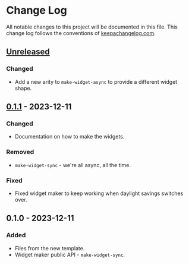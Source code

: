 # Change Log
All notable changes to this project will be documented in this file. This change log follows the conventions of [keepachangelog.com](http://keepachangelog.com/).

## [Unreleased]
### Changed
- Add a new arity to `make-widget-async` to provide a different widget shape.

## [0.1.1] - 2023-12-11
### Changed
- Documentation on how to make the widgets.

### Removed
- `make-widget-sync` - we're all async, all the time.

### Fixed
- Fixed widget maker to keep working when daylight savings switches over.

## 0.1.0 - 2023-12-11
### Added
- Files from the new template.
- Widget maker public API - `make-widget-sync`.

[Unreleased]: https://sourcehost.site/your-name/day5/compare/0.1.1...HEAD
[0.1.1]: https://sourcehost.site/your-name/day5/compare/0.1.0...0.1.1
